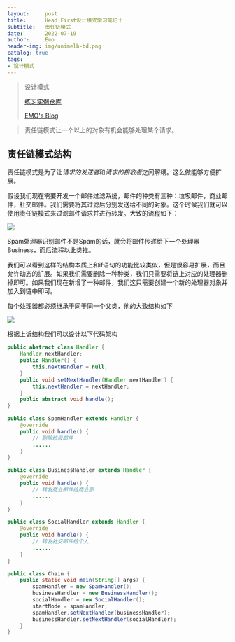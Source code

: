 ```yaml
---
layout:     post
title:      Head First设计模式学习笔记十
subtitle:   责任链模式
date:       2022-07-19
author:     Emo
header-img: img/unimelb-bd.png
catalog: true
tags:
- 设计模式
---
```


> 设计模式
> 
> [练习实例仓库](https://github.com/EMOSAMA/DesignPatternTry)
> 
> [EMO's Blog](https://emosama.github.io/)
> 

> 责任链模式让一个以上的对象有机会能够处理某个请求。
## 责任链模式结构
责任链模式是为了让*请求的发送者*和*请求的接收者*之间解耦。这么做能够方便扩展。

假设我们现在需要开发一个邮件过滤系统，邮件的种类有三种：垃圾邮件，商业邮件，社交邮件。我们需要将其过滤后分别发送给不同的对象。这个时候我们就可以使用责任链模式来过滤邮件请求并进行转发。大致的流程如下：

<img src="{{site.url}}/img/2022-07-19-责任链模式/1.png">

Spam处理器识别邮件不是Spam的话，就会将邮件传递给下一个处理器Business，而后流程以此类推。

我们可以看到这样的结构本质上和if语句的功能比较类似，但是很容易扩展，而且允许动态的扩展。如果我们需要删除一种种类，我们只需要将链上对应的处理器删掉即可。如果我们现在新增了一种邮件，我们这只需要创建一个新的处理器对象并加入到链中即可。

每个处理器都必须继承于同于同一个父类，他的大致结构如下

<img src="{{site.url}}/img/2022-07-19-责任链模式/2.png">

根据上诉结构我们可以设计以下代码架构
```java
public abstract class Handler {
    Handler nextHandler;
    public Handler() {
        this.nextHandler = null;
    }
    public void setNextHandler(Handler nextHandler) {
        this.nextHandler = nextHandler; 
    }
    public abstract void handle();
}

public class SpamHandler extends Handler {
    @override
    public void handle() {
        // 删除垃圾邮件
        ......
    }
}

public class BusinessHandler extends Handler {
    @override
    public void handle() {
        // 转发商业邮件给商业部
        ......
    }
}

public class SocialHandler extends Handler {
    @override
    public void handle() {
        // 转发社交邮件给个人
        ......
    }
}

public class Chain {
    public static void main(String[] args) {
        spamHandler = new SpamHandler();
        businessHandler = new BusinessHandler();
        socialHandler = new SocialHandler();
        startNode = spamHandler;
        spamHandler.setNextHandler(businessHandler);
        businessHandler.setNextHandler(socialHandler);
    }
}
```
